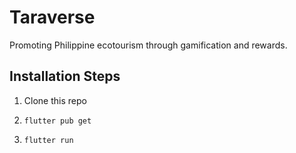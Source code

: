 # Taraverse

Promoting Philippine ecotourism through gamification and rewards.       

## Installation Steps

1. Clone this repo

2. ``` flutter pub get ```

3. ``` flutter run ```